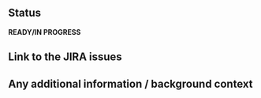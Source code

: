 ## Status
**READY/IN PROGRESS**

## Link to the JIRA issues


## Any additional information / background context


